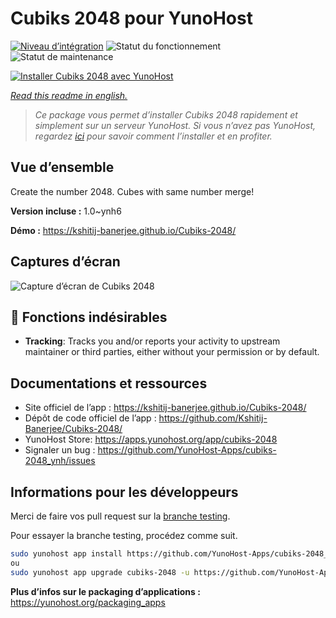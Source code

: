 <!--
N.B.: This README was automatically generated by https://github.com/YunoHost/apps/tree/master/tools/README-generator
It shall NOT be edited by hand.
-->

# Cubiks 2048 pour YunoHost

[![Niveau d’intégration](https://dash.yunohost.org/integration/cubiks-2048.svg)](https://dash.yunohost.org/appci/app/cubiks-2048) ![Statut du fonctionnement](https://ci-apps.yunohost.org/ci/badges/cubiks-2048.status.svg) ![Statut de maintenance](https://ci-apps.yunohost.org/ci/badges/cubiks-2048.maintain.svg)

[![Installer Cubiks 2048 avec YunoHost](https://install-app.yunohost.org/install-with-yunohost.svg)](https://install-app.yunohost.org/?app=cubiks-2048)

*[Read this readme in english.](./README.md)*

> *Ce package vous permet d’installer Cubiks 2048 rapidement et simplement sur un serveur YunoHost.
Si vous n’avez pas YunoHost, regardez [ici](https://yunohost.org/#/install) pour savoir comment l’installer et en profiter.*

## Vue d’ensemble

Create the number 2048. Cubes with same number merge!

**Version incluse :** 1.0~ynh6

**Démo :** https://kshitij-banerjee.github.io/Cubiks-2048/

## Captures d’écran

![Capture d’écran de Cubiks 2048](./doc/screenshots/Screenshot-Cubiks-2048.jpg)

## :red_circle: Fonctions indésirables

- **Tracking**: Tracks you and/or reports your activity to upstream maintainer or third parties, either without your permission or by default.

## Documentations et ressources

* Site officiel de l’app : <https://kshitij-banerjee.github.io/Cubiks-2048/>
* Dépôt de code officiel de l’app : <https://github.com/Kshitij-Banerjee/Cubiks-2048/>
* YunoHost Store: <https://apps.yunohost.org/app/cubiks-2048>
* Signaler un bug : <https://github.com/YunoHost-Apps/cubiks-2048_ynh/issues>

## Informations pour les développeurs

Merci de faire vos pull request sur la [branche testing](https://github.com/YunoHost-Apps/cubiks-2048_ynh/tree/testing).

Pour essayer la branche testing, procédez comme suit.

``` bash
sudo yunohost app install https://github.com/YunoHost-Apps/cubiks-2048_ynh/tree/testing --debug
ou
sudo yunohost app upgrade cubiks-2048 -u https://github.com/YunoHost-Apps/cubiks-2048_ynh/tree/testing --debug
```

**Plus d’infos sur le packaging d’applications :** <https://yunohost.org/packaging_apps>